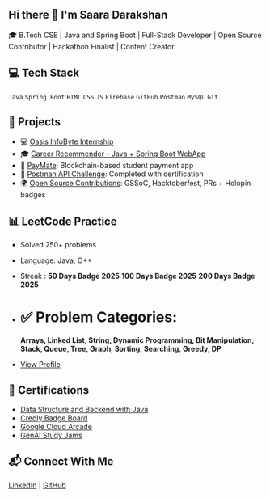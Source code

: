 ## Hi there 👋 I'm Saara Darakshan

🎓 B.Tech CSE | Java and Spring Boot | Full-Stack Developer | Open Source Contributor | Hackathon Finalist | Content Creator

<!--
**DarakshanSaara/DarakshanSaara** is a ✨ _special_ ✨ repository because its `README.md` (this file) appears on your GitHub profile.

Here are some ideas to get you started:

- 🔭 I’m currently working on ...
- 🌱 I’m currently learning ...
- 👯 I’m looking to collaborate on ...
- 🤔 I’m looking for help with ...
- 💬 Ask me about ...
- 📫 How to reach me: ...
- 😄 Pronouns: ...
- ⚡ Fun fact: ...
-->

## 💻 Tech Stack
`Java` `Spring Boot` `HTML` `CSS` `JS` `Firebase` `GitHub` `Postman` `MySQL` `Git`

## 💼 Projects
- 💻 [Oasis InfoByte Internship](https://github.com/DarakshanSaara/OIBSIP)
- 🎓 [Career Recommender - Java + Spring Boot WebApp](https://github.com/DarakshanSaara/career-path-api)
- 💸 [PayMate](https://github.com/DarakshanSaara/paymate): Blockchain-based student payment app
- 🔗 [Postman API Challenge](https://github.com/DarakshanSaara/postman-api-certification): Completed with certification
- 🌍 [Open Source Contributions](https://github.com/DarakshanSaara/open-source-contributions-gssoc-hacktoberfest): GSSoC, Hacktoberfest, PRs + Holopin badges


## 📊 LeetCode Practice
- Solved 250+ problems  
- Language: Java, C++
- Streak :
  **50 Days Badge 2025**
  **100 Days Badge 2025**
  **200 Days Badge 2025**

- # ✅ Problem Categories:
  **Arrays, Linked List, String, Dynamic Programming, Bit Manipulation, Stack, Queue, Tree, Graph, Sorting, Searching, Greedy, DP**  
- [View Profile](https://leetcode.com/SaaraDarakshan/)

## 📜 Certifications
- [Data Structure and Backend with Java](https://www.coursera.org/account/accomplishments/verify/4J4OD8AJLEV4?utm_product=course)
- [Credly Badge Board](https://www.credly.com/users/saara-darakshan)
- [Google Cloud Arcade](https://certificate.givemycertificate.com/c/2d61a888-0efb-4f3e-ba1f-21984545b9c6)
- [GenAI Study Jams](https://gdg-lncts.github.io/GenAi-Verifications/verify.html?certID=GenAi24_0027)

## 📬 Connect With Me
[LinkedIn](www.linkedin.com/in/saara-darakshan-877238322) | [GitHub](https://github.com/DarakshanSaara)
